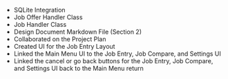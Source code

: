 - SQLite Integration
- Job Offer Handler Class
- Job Handler Class
- Design Document Markdown File (Section 2)
- Collaborated on the Project Plan
- Created UI for the Job Entry Layout
- Linked the Main Menu UI to the Job Entry, Job Compare, and Settings UI
- Linked the cancel or go back buttons for the Job Entry, Job Compare, and Settings UI back to the Main Menu return